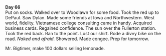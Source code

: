 **Day 66**  
Put on socks. Walked over to Woodlawn for some food. Took the red up to DePaul. Saw Dylan. Made some friends at Iowa and Northwestern. West world, fidelity. Vietnamese college consulting came in handy. Acquired business cards. Regained confidence. The sun over the Fullerton station. Took the red back. Ran to the point. Lost our shirt. Rode a divvy bike on the road. *Naked and afraid.* Showered. Made congee. Prep for tomorrow. 

Mr. Bigtimer, make 100 dollars selling lemonade.